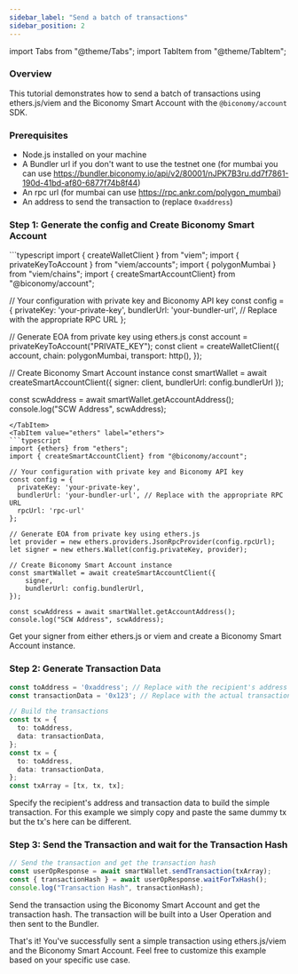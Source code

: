 ```yaml
---
sidebar_label: "Send a batch of transactions"
sidebar_position: 2
---
```


import Tabs from "@theme/Tabs";
import TabItem from "@theme/TabItem";

### Overview

This tutorial demonstrates how to send a batch of transactions using ethers.js/viem and the Biconomy Smart Account with the `@biconomy/account` SDK.

### Prerequisites

- Node.js installed on your machine
- A Bundler url if you don't want to use the testnet one (for mumbai you can use https://bundler.biconomy.io/api/v2/80001/nJPK7B3ru.dd7f7861-190d-41bd-af80-6877f74b8f44)
- An rpc url (for mumbai can use https://rpc.ankr.com/polygon_mumbai)
- An address to send the transaction to (replace `0xaddress`)

### Step 1: Generate the config and Create Biconomy Smart Account
<Tabs>
<TabItem value="viem" label="viem">
```typescript
import { createWalletClient } from "viem";
import { privateKeyToAccount } from "viem/accounts";
import { polygonMumbai } from "viem/chains";
import { createSmartAccountClient} from "@biconomy/account";

// Your configuration with private key and Biconomy API key
const config = {
  privateKey: 'your-private-key',
  bundlerUrl: 'your-bundler-url', // Replace with the appropriate RPC URL
};

// Generate EOA from private key using ethers.js
const account = privateKeyToAccount("PRIVATE_KEY");
const client = createWalletClient({
    account,
    chain: polygonMumbai,
    transport: http(),
});

// Create Biconomy Smart Account instance
const smartWallet = await createSmartAccountClient({
    signer: client,
    bundlerUrl: config.bundlerUrl
});

const scwAddress = await smartWallet.getAccountAddress();
console.log("SCW Address", scwAddress);
```
</TabItem>
<TabItem value="ethers" label="ethers">
```typescript
import {ethers} from "ethers";
import { createSmartAccountClient} from "@biconomy/account";

// Your configuration with private key and Biconomy API key
const config = {
  privateKey: 'your-private-key',
  bundlerUrl: 'your-bundler-url', // Replace with the appropriate RPC URL
  rpcUrl: 'rpc-url'
};

// Generate EOA from private key using ethers.js
let provider = new ethers.providers.JsonRpcProvider(config.rpcUrl);
let signer = new ethers.Wallet(config.privateKey, provider);

// Create Biconomy Smart Account instance
const smartWallet = await createSmartAccountClient({
    signer,
    bundlerUrl: config.bundlerUrl,
});

const scwAddress = await smartWallet.getAccountAddress();
console.log("SCW Address", scwAddress);
```
</TabItem>
</Tabs>

Get your signer from either ethers.js or viem and create a Biconomy Smart Account instance.

### Step 2: Generate Transaction Data

```typescript
const toAddress = '0xaddress'; // Replace with the recipient's address
const transactionData = '0x123'; // Replace with the actual transaction data

// Build the transactions
const tx = {
  to: toAddress,
  data: transactionData,
};
const tx = {
  to: toAddress,
  data: transactionData,
};
const txArray = [tx, tx, tx];
```

Specify the recipient's address and transaction data to build the simple transaction. For this example we simply copy and paste the same dummy tx but the tx's here can be different.

### Step 3: Send the Transaction and wait for the Transaction Hash

```typescript
// Send the transaction and get the transaction hash
const userOpResponse = await smartWallet.sendTransaction(txArray);
const { transactionHash } = await userOpResponse.waitForTxHash();
console.log("Transaction Hash", transactionHash);
```

Send the transaction using the Biconomy Smart Account and get the transaction hash. The transaction will be built into a User Operation and then sent to the Bundler.

That's it! You've successfully sent a simple transaction using ethers.js/viem and the Biconomy Smart Account. Feel free to customize this example based on your specific use case.